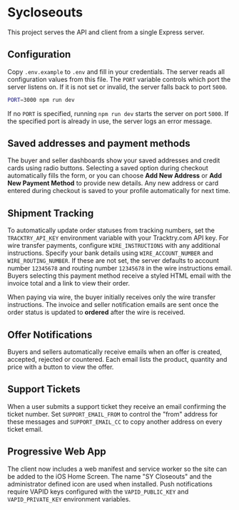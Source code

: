 # Sycloseouts

This project serves the API and client from a single Express server.

## Configuration

Copy `.env.example` to `.env` and fill in your credentials. The server reads all
configuration values from this file. The `PORT` variable controls which port the
server listens on. If it is not set or invalid, the server falls back to port
`5000`.

```bash
PORT=3000 npm run dev
```

If no `PORT` is specified, running `npm run dev` starts the server on port `5000`.
If the specified port is already in use, the server logs an error message.

## Saved addresses and payment methods
The buyer and seller dashboards show your saved addresses and credit cards using radio buttons.
Selecting a saved option during checkout automatically fills the form, or you can choose **Add New Address** or **Add New Payment Method** to provide new details.
Any new address or card entered during checkout is saved to your profile automatically for next time.

## Shipment Tracking
To automatically update order statuses from tracking numbers, set the `TRACKTRY_API_KEY` environment variable with your Tracktry.com API key.
For wire transfer payments, configure `WIRE_INSTRUCTIONS` with any additional instructions. Specify your bank details using `WIRE_ACCOUNT_NUMBER` and `WIRE_ROUTING_NUMBER`. If these are not set, the server defaults to account number `12345678` and routing number `12345678` in the wire instructions email.
Buyers selecting this payment method receive a styled HTML email with the invoice total and a link to view their order.

When paying via wire, the buyer initially receives only the wire transfer instructions.
The invoice and seller notification emails are sent once the order status is updated to **ordered** after the wire is received.

## Offer Notifications
Buyers and sellers automatically receive emails when an offer is created, accepted, rejected or countered. Each email lists the product, quantity and price with a button to view the offer.

## Support Tickets
When a user submits a support ticket they receive an email confirming the ticket number. Set `SUPPORT_EMAIL_FROM` to control the "from" address for these messages and `SUPPORT_EMAIL_CC` to copy another address on every ticket email.

## Progressive Web App
The client now includes a web manifest and service worker so the site can be added to the iOS Home Screen. The name "SY Closeouts" and the administrator defined icon are used when installed. Push notifications require VAPID keys configured with the `VAPID_PUBLIC_KEY` and `VAPID_PRIVATE_KEY` environment variables.

